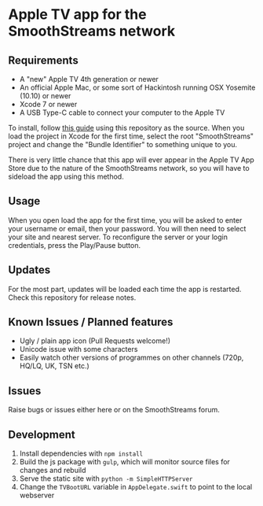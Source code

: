 # Apple TV app for the SmoothStreams network

## Requirements

- A "new" Apple TV 4th generation or newer
- An official Apple Mac, or some sort of Hackintosh running OSX Yosemite (10.10) or newer
- Xcode 7 or newer
- A USB Type-C cable to connect your computer to the Apple TV

To install, follow [this guide](http://www.redmondpie.com/how-to-sideload-apps-on-apple-tv-4-tutorial/)
using this repository as the source. When you load the project in Xcode for the first time, select
the root "SmoothStreams" project and change the "Bundle Identifier" to something unique to you.

There is very little chance that this app will ever appear in the Apple TV App Store due to the
nature of the SmoothStreams network, so you will have to sideload the app using this method.

## Usage

When you open load the app for the first time, you will be asked to enter your username or email,
then your password. You will then need to select your site and nearest server. To reconfigure the
server or your login credentials, press the Play/Pause button.

## Updates

For the most part, updates will be loaded each time the app is restarted. Check this repository for
release notes.

## Known Issues / Planned features

- Ugly / plain app icon (Pull Requests welcome!)
- Unicode issue with some characters
- Easily watch other versions of programmes on other channels (720p, HQ/LQ, UK, TSN etc.)

## Issues

Raise bugs or issues either here or on the SmoothStreams forum.

## Development

1. Install dependencies with `npm install`
2. Build the js package with `gulp`, which will monitor source files for changes and rebuild
3. Serve the static site with `python -m SimpleHTTPServer`
4. Change the `TVBootURL` variable in `AppDelegate.swift` to point to the local webserver
